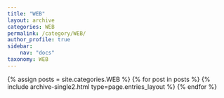 ```yaml
---
title: "WEB"
layout: archive
categories: WEB
permalink: /category/WEB/
author_profile: true
sidebar:
    nav: "docs"
taxonomy: WEB
---
```


{% assign posts = site.categories.WEB %}
{% for post in posts %} {% include archive-single2.html type=page.entries_layout %} {% endfor %}